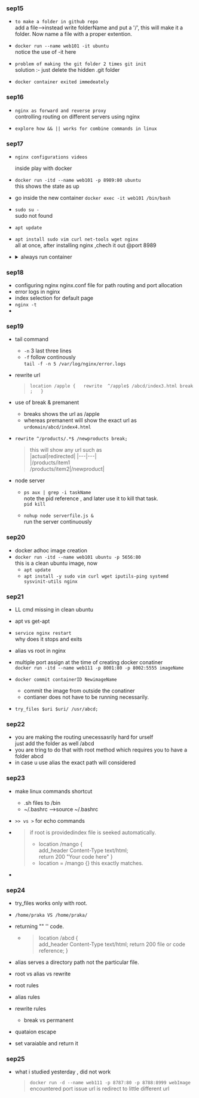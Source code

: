 ### sep15
- `to make a folder in github repo`  
  add a file-->instead write folderName and put a '/', this will make it a folder. Now name a file with a proper extention.
- `docker run --name web101 -it ubuntu`  
   notice the use of -it here 

- `problem of making the git folder 2 times git init`  
   solution :- just  delete the hidden .git  folder

- `docker container exited immedeately`   

### sep16

- `nginx as forward and reverse proxy `  
controlling routing on different servers using nginx  

- `explore how && || works for combine commands in linux`

### sep17
- `nginx configurations videos`  

   inside play with docker
- `docker run -itd --name web101 -p 8989:80 ubuntu `  
this shows the state as up  
- go inside the new container `docker exec -it web101 /bin/bash`  
- `sudo su -`  
sudo not found
- `apt update`
- `apt install sudo vim curl net-tools wget nginx`  
all at once, after installing nginx ,chech it out @port 8989
- <details>
  <summary>always run container</summary>
  - i have made a docker container with nginx installed on it,how can i make sure that this container always runs    

  ---
  Ensuring Nginx Docker Container Always Runs

  Docker Restart Policies

  --restart Options:  
  no: Default, no restart.  
  on-failure: Restart on non-zero exit status.  
  always: Always restart.  
  unless-stopped: Restart unless explicitly stopped.  
  Command Example:  
  bash
  Copy code  
  docker run -d --name web-nginx --restart always -p 8080:80 nginx  
  Updating Existing Container

  Add Restart Policy:  
  bash  
  Copy code  
  docker update --restart always <container_name_or_id>  
  Docker Compose  

  docker-compose.yml Example:  
  yaml  
  Copy code  
  version: '3'  
  services:  
    nginx:  
      image: nginx   
      ports:  
        - "8080:80"  
      restart: always  
  Start with:  
  bash  
  Copy code  
  docker-compose up -d  
  Monitoring  

  Use Docker health checks or external tools to ensure Nginx is running correctly.

</details>

### sep18
- configuring nginx nginx.conf file for path routing and port allocation
- error logs in nginx
- index selection for default page
- `nginx -t`
-


### sep19
- tail command  
  - `-n` 3 last three lines  
  - `-f` follow continously  
    `tail -f -n 5 /var/log/nginx/error.logs`

- rewrite url   
    >`location /apple {  
      rewrite  ^/apple$ /abcd/index3.html break ;  
    }`
    >
- use of break & premanent  
    - breaks shows the url as /apple
    - whereas premanent will show the exact url as `urdomain/abcd/index4.html`

- `rewrite ^/products/.*$ /newproducts break;`  

    >this will show any url  such as  
    >|actual|redirected|
    >|---|---|  
    >|/products/item1<br>/products/item2|/newproduct|
    
- node server 
  - `ps aux | grep -i taskName`  
     note the pid reference , and later use it to kill that task.  
     `pid kill`
     
  - `nohup node serverfile.js &`  
    run the server continuously

       
### sep20
- docker adhoc image creation
- `docker run -itd --name web101 ubuntu -p 5656:80`  
  this is a clean ubuntu image, now  
   - `apt update`
   - `apt install -y sudo vim curl wget iputils-ping systemd sysvinit-utils nginx`
   
   

### sep21
- LL cmd missing in clean ubuntu
- apt vs get-apt
- `service nginx restart`  
   why does it stops and exits

- alias vs root in nginx  
- multiple port assign at the time of creating docker conatiner   
  `docker run -itd --name web111 -p 8001:80 -p 8002:5555 imageName`

- `docker commit containerID NewimageName`
  - commit the image from outside the conatiner 
  - contianer does not have to be running necessarily.

- `try_files $uri $uri/ /usr/abcd;`        
 
    


### sep22
- you are making the routing unecessasrily hard for urself  
  just add the folder as well /abcd 
- you are tring to do that with root method which requires you to have a folder abcd
- in case u use alias the exact path will considered


### sep23
- make linux commands shortcut
   - .sh files to /bin   
   - ~/.bashrc -->source ~/.bashrc
- `>> vs >` for echo commands  

- >if root is providedindex file is seeked automatically.  
    > - location /mango {  
    >       add_header Content-Type text/html;  
    >       return 200 "Your code here"
    > }
    > - location = /mango {} this exactly matches.  

- 
     
      

### sep24
- try_files works only with root.  

- `/home/praka VS /home/praka/`  
- returning "" '' code.  
  - >location /abcd {   
    >add_header Content-Type text/html;
    >return 200 file or code reference; }

- alias serves a directory path not the particular file.  
- root vs alias vs rewrite 
- root rules
- alias rules
- rewrite rules   
  - break vs permanent
- quataion escape 
- set varaiable and return it


### sep25
- what i studied yesterday , did not work 
  >`docker run -d --name web111 -p 8787:80 -p 8788:8999 webImage`  
  >encountered port issue url is redirect to little different url
  >